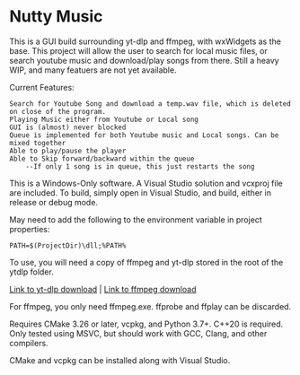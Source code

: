 # Nutty Music

This is a GUI build surrounding yt-dlp and ffmpeg, with wxWidgets as the base.
This project will allow the user to search for local music files, or search
youtube music and download/play songs from there. Still a heavy WIP, 
and many featuers are not yet available. 

Current Features:
  
    Search for Youtube Song and download a temp.wav file, which is deleted on close of the program.
    Playing Music either from Youtube or Local song
    GUI is (almost) never blocked
    Queue is implemented for both Youtube music and Local songs. Can be mixed together
    Able to play/pause the player
    Able to Skip forward/backward within the queue
        --If only 1 song is in queue, this just restarts the song

This is a Windows-Only software. A Visual Studio solution and vcxproj file are included.
To build, simply open in Visual Studio, and build, either in release or debug mode.

May need to add the following to the environment variable in project properties:

    PATH=$(ProjectDir)\dll;%PATH%

To use, you will need a copy of ffmpeg and yt-dlp stored in the root of the ytdlp folder.

[Link to yt-dlp download](https://github.com/yt-dlp/yt-dlp/releases/download/2024.05.27/yt-dlp.exe) | [Link to ffmpeg download](https://github.com/yt-dlp/FFmpeg-Builds/releases/download/latest/ffmpeg-master-latest-win64-gpl.zip)

For ffmpeg, you only need ffmpeg.exe. ffprobe and ffplay can be discarded.

Requires CMake 3.26 or later, vcpkg, and Python 3.7+. C++20 is required. Only tested using MSVC, but should work with GCC, Clang, and other compilers.

CMake and vcpkg can be installed along with Visual Studio.
